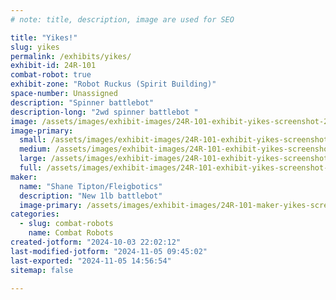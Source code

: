 ```yaml
---
# note: title, description, image are used for SEO

title: "Yikes!"
slug: yikes
permalink: /exhibits/yikes/
exhibit-id: 24R-101
combat-robot: true
exhibit-zone: "Robot Ruckus (Spirit Building)"
space-number: Unassigned
description: "Spinner battlebot"
description-long: "2wd spinner battlebot "
image: /assets/images/exhibit-images/24R-101-exhibit-yikes-screenshot-2024-10-03-220112-large.png
image-primary: 
  small: /assets/images/exhibit-images/24R-101-exhibit-yikes-screenshot-2024-10-03-220112-small.png
  medium: /assets/images/exhibit-images/24R-101-exhibit-yikes-screenshot-2024-10-03-220112-medium.png
  large: /assets/images/exhibit-images/24R-101-exhibit-yikes-screenshot-2024-10-03-220112-large.png
  full: /assets/images/exhibit-images/24R-101-exhibit-yikes-screenshot-2024-10-03-220112-full.png
maker: 
  name: "Shane Tipton/Fleigbotics"
  description: "New 1lb battlebot"
  image-primary: /assets/images/exhibit-images/24R-101-maker-yikes-screenshot-2023-08-19-220808-medium.png
categories: 
  - slug: combat-robots
    name: Combat Robots
created-jotform: "2024-10-03 22:02:12"
last-modified-jotform: "2024-11-05 09:45:02"
last-exported: "2024-11-05 14:56:54"
sitemap: false

---
```

